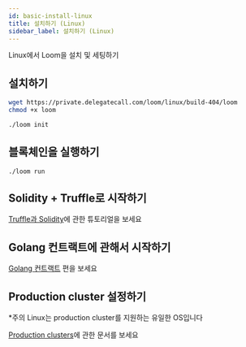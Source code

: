 ```yaml
---
id: basic-install-linux
title: 설치하기 (Linux)
sidebar_label: 설치하기 (Linux)
---
```

Linux에서 Loom을 설치 및 세팅하기

## 설치하기

```bash
wget https://private.delegatecall.com/loom/linux/build-404/loom
chmod +x loom

./loom init
```

## 블록체인을 실행하기

    ./loom run
    

## Solidity + Truffle로 시작하기

[Truffle과 Solidity](truffle-deploy.html)에 관한 튜토리얼을 보세요

## Golang 컨트랙트에 관해서 시작하기

[Golang 컨트랙트](prereqs.html) 편을 보세요

## Production cluster 설정하기

*주의 Linux는 production cluster를 지원하는 유일한 OS입니다

[Production clusters](multi-node-deployment.html)에 관한 문서를 보세요